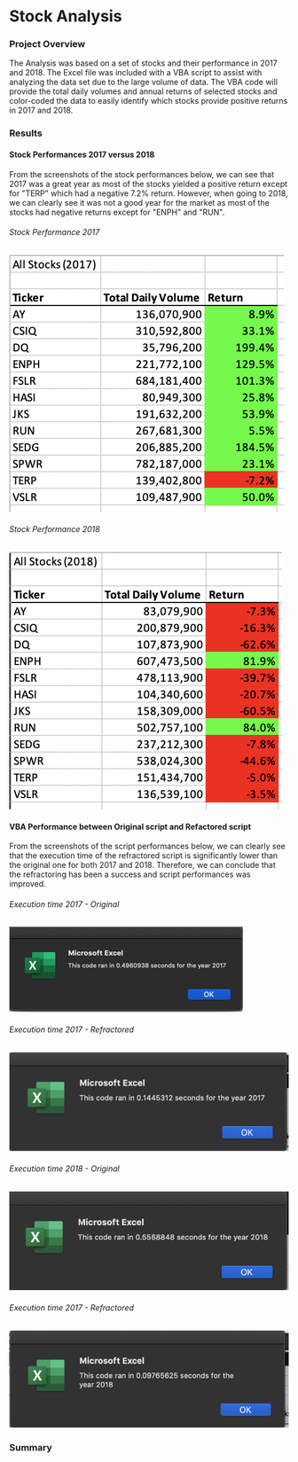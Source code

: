 # Stock Analysis

### Project Overview
The Analysis was based on a set of stocks and their performance in 2017 and 2018. The Excel file was included with a VBA script to assist with analyzing the data set due to the large volume of data. The VBA code will provide the total daily volumes and annual returns of selected stocks and color-coded the data to easily identify which stocks provide positive returns in 2017 and 2018. 


### Results
#### Stock Performances 2017 versus 2018
From the screenshots of the stock performances below, we can see that 2017 was a great year as most of the stocks yielded a positive return except for "TERP" which had a negative 7.2% return. However, when going to 2018, we can clearly see it was not a good year for the market as most of the stocks had negative returns except for "ENPH" and "RUN". 
###### Stock Performance 2017
![alt text](https://github.com/kannguyen1210/stock_analysis/blob/main/Resources/Stock_Performance_2017.png)
###### Stock Performance 2018
![alt text](https://github.com/kannguyen1210/stock_analysis/blob/main/Resources/Stock_Performance_2018.png)


#### VBA Performance between Original script and Refactored script
From the screenshots of the script performances below, we can clearly see that the execution time of the refractored script is significantly lower than the original one for both 2017 and 2018. Therefore, we can conclude that the refractoring has been a success and script performances was improved.
###### Execution time 2017 - Original
![alt text](https://github.com/kannguyen1210/stock_analysis/blob/main/Resources/Before_Refactored_2017.png)
###### Execution time 2017 - Refractored
![alt text](https://github.com/kannguyen1210/stock_analysis/blob/main/Resources/VBA_Challenge_2017.png)
###### Execution time 2018 - Original
![alt text](https://github.com/kannguyen1210/stock_analysis/blob/main/Resources/Before_Refactored_2018.png)
###### Execution time 2017 - Refractored
![alt text](https://github.com/kannguyen1210/stock_analysis/blob/main/Resources/VBA_Challenge_2018.png)


### Summary
